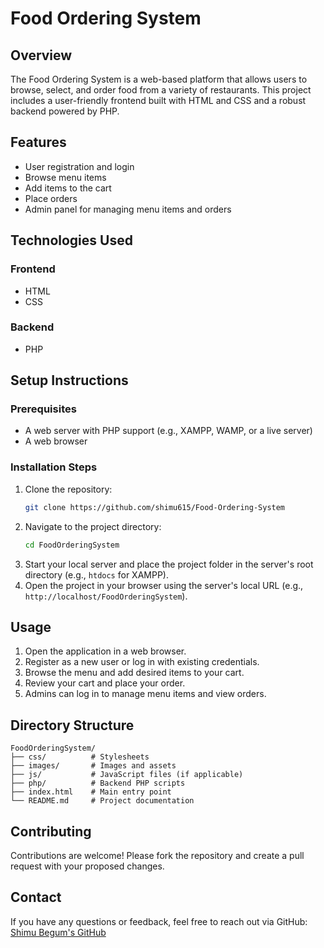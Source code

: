# Food Ordering System

## Overview
The Food Ordering System is a web-based platform that allows users to browse, select, and order food from a variety of restaurants. This project includes a user-friendly frontend built with HTML and CSS and a robust backend powered by PHP.

## Features
- User registration and login
- Browse menu items
- Add items to the cart
- Place orders
- Admin panel for managing menu items and orders

## Technologies Used
### Frontend
- HTML
- CSS

### Backend
- PHP

## Setup Instructions
### Prerequisites
- A web server with PHP support (e.g., XAMPP, WAMP, or a live server)
- A web browser

### Installation Steps
1. Clone the repository:
   ```bash
   git clone https://github.com/shimu615/Food-Ordering-System
   ```
2. Navigate to the project directory:
   ```bash
   cd FoodOrderingSystem
   ```
3. Start your local server and place the project folder in the server's root directory (e.g., `htdocs` for XAMPP).
4. Open the project in your browser using the server's local URL (e.g., `http://localhost/FoodOrderingSystem`).

## Usage
1. Open the application in a web browser.
2. Register as a new user or log in with existing credentials.
3. Browse the menu and add desired items to your cart.
4. Review your cart and place your order.
5. Admins can log in to manage menu items and view orders.

## Directory Structure
```
FoodOrderingSystem/
├── css/          # Stylesheets
├── images/       # Images and assets
├── js/           # JavaScript files (if applicable)
├── php/          # Backend PHP scripts
├── index.html    # Main entry point
└── README.md     # Project documentation
```

## Contributing
Contributions are welcome! Please fork the repository and create a pull request with your proposed changes.

## Contact
If you have any questions or feedback, feel free to reach out via GitHub:
[Shimu Begum's GitHub](https://github.com/shimu615/Food-Ordering-System)

